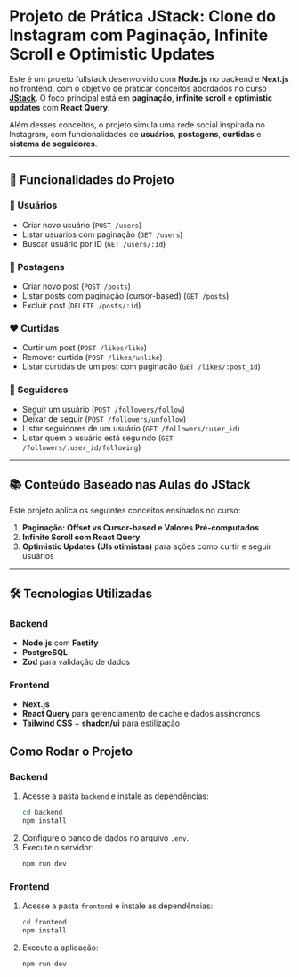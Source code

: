 # Projeto de Prática JStack: Clone do Instagram com Paginação, Infinite Scroll e Optimistic Updates

Este é um projeto fullstack desenvolvido com **Node.js** no backend e **Next.js** no frontend, com o objetivo de praticar conceitos abordados no curso **[JStack](https://jstack.com.br)**. O foco principal está em **paginação**, **infinite scroll** e **optimistic updates** com **React Query**.

Além desses conceitos, o projeto simula uma rede social inspirada no Instagram, com funcionalidades de **usuários**, **postagens**, **curtidas** e **sistema de seguidores**.

---

## 🔧 Funcionalidades do Projeto

### 👤 Usuários

- Criar novo usuário (`POST /users`)
- Listar usuários com paginação (`GET /users`)
- Buscar usuário por ID (`GET /users/:id`)

### 📸 Postagens

- Criar novo post (`POST /posts`)
- Listar posts com paginação (cursor-based) (`GET /posts`)
- Excluir post (`DELETE /posts/:id`)

### ❤️ Curtidas

- Curtir um post (`POST /likes/like`)
- Remover curtida (`POST /likes/unlike`)
- Listar curtidas de um post com paginação (`GET /likes/:post_id`)

### 👥 Seguidores

- Seguir um usuário (`POST /followers/follow`)
- Deixar de seguir (`POST /followers/unfollow`)
- Listar seguidores de um usuário (`GET /followers/:user_id`)
- Listar quem o usuário está seguindo (`GET /followers/:user_id/following`)

---

## 📚 Conteúdo Baseado nas Aulas do JStack

Este projeto aplica os seguintes conceitos ensinados no curso:

1. **Paginação: Offset vs Cursor-based e Valores Pré-computados**
2. **Infinite Scroll com React Query**
3. **Optimistic Updates (UIs otimistas)** para ações como curtir e seguir usuários

---

## 🛠️ Tecnologias Utilizadas

### Backend

- **Node.js** com **Fastify**
- **PostgreSQL**
- **Zod** para validação de dados

### Frontend

- **Next.js**
- **React Query** para gerenciamento de cache e dados assíncronos
- **Tailwind CSS** + **shadcn/ui** para estilização

## Como Rodar o Projeto

### Backend

1. Acesse a pasta `backend` e instale as dependências:
   ```sh
   cd backend
   npm install
   ```
2. Configure o banco de dados no arquivo `.env`.
3. Execute o servidor:
   ```sh
   npm run dev
   ```

### Frontend

1. Acesse a pasta `frontend` e instale as dependências:
   ```sh
   cd frontend
   npm install
   ```
2. Execute a aplicação:
   ```sh
   npm run dev
   ```
